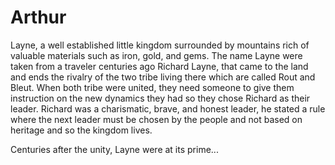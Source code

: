 # Arthur

Layne, a well established little kingdom surrounded by mountains rich of valuable materials such as iron, gold, and gems. The name Layne were taken from a traveler centuries ago Richard Layne, that came to the land and ends the rivalry of the two tribe living there which are called Rout and Bleut. When both tribe were united, they need someone to give them instruction on the new dynamics they had so they chose Richard as their leader. Richard was a charismatic, brave, and honest leader, he stated a rule where the next leader must be chosen by the people and not based on heritage and so the kingdom lives.

Centuries after the unity, Layne were at its prime...
